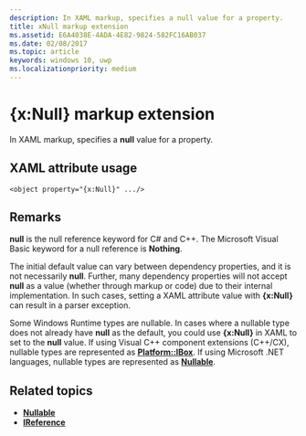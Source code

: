 ```yaml
---
description: In XAML markup, specifies a null value for a property.
title: xNull markup extension
ms.assetid: E6A4038E-4ADA-4E82-9824-582FC16AB037
ms.date: 02/08/2017
ms.topic: article
keywords: windows 10, uwp
ms.localizationpriority: medium
---
```

# {x:Null} markup extension


In XAML markup, specifies a **null** value for a property.

## XAML attribute usage

``` syntax
<object property="{x:Null}" .../>
```

## Remarks

**null** is the null reference keyword for C# and C++. The Microsoft Visual Basic keyword for a null reference is **Nothing**.

The initial default value can vary between dependency properties, and it is not necessarily **null**. Further, many dependency properties will not accept **null** as a value (whether through markup or code) due to their internal implementation. In such cases, setting a XAML attribute value with **{x:Null}** can result in a parser exception.

Some Windows Runtime types are nullable. In cases where a nullable type does not already have **null** as the default, you could use **{x:Null}** in XAML to set to the **null** value. If using Visual C++ component extensions (C++/CX), nullable types are represented as [**Platform::IBox<T>**](https://docs.microsoft.com/cpp/cppcx/platform-ibox-interface). If using Microsoft .NET languages, nullable types are represented as [**Nullable<T>**](https://docs.microsoft.com/dotnet/api/system.nullable-1).

## Related topics

* [**Nullable<T>**](https://docs.microsoft.com/dotnet/api/system.nullable-1)
* [**IReference<T>**](https://docs.microsoft.com/uwp/api/Windows.Foundation.IReference_T_)
 

